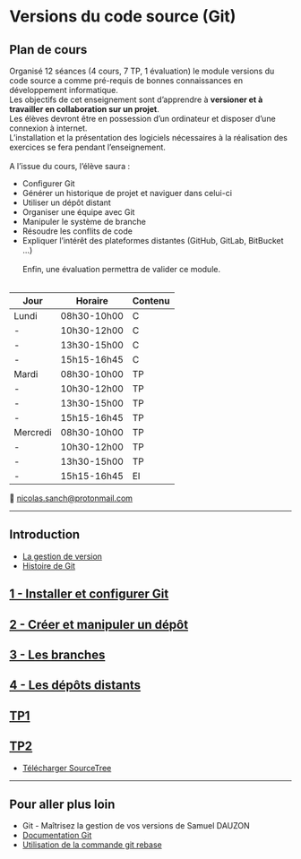# Versions du code source (Git)

## Plan de cours

Organisé 12 séances (4 cours, 7 TP, 1 évaluation) le module versions du code source a comme pré-requis de bonnes connaissances en développement informatique.
<br/>
Les objectifs de cet enseignement sont d’apprendre à __versioner et à travailler en collaboration sur un projet__.
<br/>
Les élèves devront être en possession d’un ordinateur et disposer d’une connexion à internet.
<br/>
L’installation et la présentation des logiciels nécessaires à la réalisation des exercices se fera pendant l’enseignement.
<br/><br/>
A l’issue du cours, l’élève saura :
* Configurer Git
* Générer un historique de projet et naviguer dans celui-ci
* Utiliser un dépôt distant
* Organiser une équipe avec Git
* Manipuler le système de branche
* Résoudre les conflits de code
* Expliquer l’intérêt des plateformes distantes (GitHub, GitLab, BitBucket …)
<br/><br/>
Enfin, une évaluation permettra de valider ce module.
<br/><br/>

|Jour|Horaire|Contenu|
|---|---|---|
|Lundi|08h30-10h00|C|
|-|10h30-12h00|C|
|-|13h30-15h00|C|
|-|15h15-16h45|C|
|Mardi|08h30-10h00|TP|
|-|10h30-12h00|TP|
|-|13h30-15h00|TP|
|-|15h15-16h45|TP|
|Mercredi|08h30-10h00|TP|
|-|10h30-12h00|TP|
|-|13h30-15h00|TP|
|-|15h15-16h45|EI|

📧 nicolas.sanch@protonmail.com

___

## Introduction

* [La gestion de version](https://git-scm.com/book/fr/v2/D%C3%A9marrage-rapide-%C3%80-propos-de-la-gestion-de-version)
* [Histoire de Git](https://git-scm.com/book/fr/v2/D%C3%A9marrage-rapide-Une-rapide-histoire-de-Git)


## [1 - Installer et configurer Git](https://github.com/nicolas-sanch/versions-du-code-source/blob/main/1_Configuration/README.md)

## [2 - Créer et manipuler un dépôt](https://github.com/nicolas-sanch/versions-du-code-source/blob/main/2_Depot/README.md)

## [3 - Les branches](https://github.com/nicolas-sanch/versions-du-code-source/blob/main/3_Branches/README.md)

## [4 - Les dépôts distants](https://github.com/nicolas-sanch/versions-du-code-source/blob/main/4_Depots_distants/README.md)

## [TP1](https://github.com/nicolas-sanch/versions-du-code-source/blob/main/TP1/README.md)

## [TP2](https://github.com/nicolas-sanch/versions-du-code-source/blob/main/TP2/README.md)

* [Télécharger SourceTree](https://www.atlassian.com/fr/software/sourcetree)

___

## Pour aller plus loin

* Git - Maîtrisez la gestion de vos versions de Samuel DAUZON
* [Documentation Git](https://git-scm.com/doc)
* [Utilisation de la commande git rebase](https://www.miximum.fr/blog/git-rebase/)